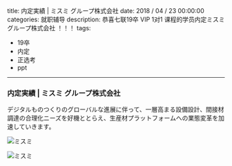 title: 内定実績 | ミスミ グループ株式会社
date: 2018 / 04 / 23 00:00:00
categories: 就职辅导
description: 恭喜七联19卒 VIP 1对1 课程的学员内定ミスミグループ株式会社 ！！！
tags: 
- 19卒
- 内定
- 正选考
- ppt

---

### 内定実績 | ミスミ グループ株式会社

デジタルものつくりのグローバルな進展に伴って、一層高まる設備設計、間接材調達の合理化ニーズを好機ととらえ、生産材プラットフォームへの業態変革を加速していきます。

![ミスミ](http://wx3.sinaimg.cn/mw690/a9a40e85gy1fqmwjj9787j20qo0u5772.jpg)

![ミスミ](http://wx3.sinaimg.cn/mw690/a9a40e85gy1fqmwjk3p9rj20ku112q6s.jpg)
